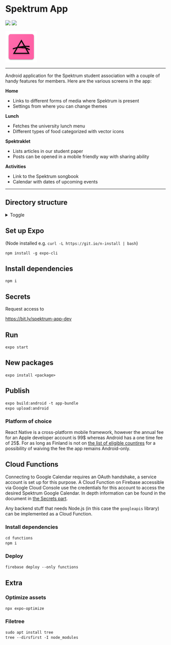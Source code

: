 
# Spektrum App

[![](https://img.shields.io/badge/Version-2.0-blue)](https://github.com/spektrumrf/app/releases)
[![](https://img.shields.io/badge/License-MIT-yellow.svg)](https://opensource.org/licenses/MIT)

[<img src="https://github.com/spektrumrf/assets/raw/master/images/playstore/ic-launcher.png" width="100">](https://play.google.com/store/apps/details?id=fi.spektrum.app)

----

Android application for the Spektrum student association with a couple of handy features for members. Here are the various screens in the app:

**Home**

- Links to different forms of media where Spektrum is present
- Settings from where you can change themes

**Lunch**

- Fetches the university lunch menu
- Different types of food categorized with vector icons

**Spektraklet**

- Lists articles in our student paper
- Posts can be opened in a mobile friendly way with sharing ability

**Activities**

- Link to the Spektrum songbook
- Calendar with dates of upcoming events

----

## Directory structure

<details>
<summary>Toggle</summary>
<p>

```
.
├── api
│   ├── calendar.ts
│   ├── lunch.ts
│   ├── songArchive.ts
│   └── spektraklet.ts
├── assets
│   ├── icon.png
│   ├── launcher.png
│   ├── logo-black.png
│   ├── logo-pink.png
│   └── logo-white.png
├── components
│   └── Themed.tsx
├── constants
│   ├── Colors.ts
│   └── Layout.ts
├── functions
│   ├── credentials.json
│   ├── index.js
│   ├── package.json
│   └── package-lock.json
├── hooks
│   ├── useCachedResources.ts
│   ├── useFirestore.ts
│   ├── useStorage.ts
│   └── useTheme.tsx
├── navigation
│   ├── BottomTabNavigator.tsx
│   └── index.tsx
├── screens
│   ├── Activities
│   │   ├── ActivitiesScreen.tsx
│   │   ├── CalendarScreen.tsx
│   │   └── SongArchiveScreen.tsx
│   ├── Home
│   │   ├── HomeScreen.tsx
│   │   └── SettingsScreen.tsx
│   ├── Lunch
│   │   └── LunchScreen.tsx
│   ├── Spektraklet
│   │   ├── PostScreen.tsx
│   │   └── SpektrakletScreen.tsx
│   ├── LoadingScreen.tsx
│   └── NotFoundScreen.tsx
├── app.jks
├── app.json
├── App.tsx
├── babel.config.js
├── env.json
├── firebase.json
├── LICENSE
├── package.json
├── package-lock.json
├── README.md
├── tsconfig.json
└── types.tsx
```

</p>
</details>

## Set up Expo

(Node installed e.g. `curl -L https://git.io/n-install | bash`)

```
npm install -g expo-cli
```

## Install dependencies

```
npm i
```

## Secrets

Request access to

https://bit.ly/spektrum-app-dev

## Run

```
expo start
```

## New packages

```
expo install <package>
```

## Publish

```
expo build:android -t app-bundle
expo upload:android
```

### Platform of choice

React Native is a cross-platform mobile framework, however the annual fee for an Apple developer account is 99$ whereas Android has a one time fee of 25$. For as long as Finland is not on [the list of eligible countires](https://developer.apple.com/support/membership-fee-waiver/) for a possibility of waiving the fee the app remains Android-only.

## Cloud Functions

Connecting to Google Calendar requires an OAuth handshake, a service account is set up for this purpose. A Cloud Function on Firebase accessible via Google Cloud Console use the credentials for this account to access the desired Spektrum Google Calendar. In depth information can be found in the document in [the Secrets part](##Secrets).

Any backend stuff that needs Node.js (in this case the `googleapis` library) can be implemented as a Cloud Function.

### Install dependencies

```
cd functions
npm i
```

### Deploy

```
firebase deploy --only functions
```

## Extra

### Optimize assets

```
npx expo-optimize
```

### Filetree

```
sudo apt install tree
tree --dirsfirst -I node_modules
```